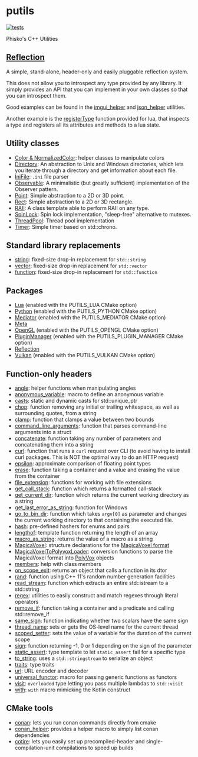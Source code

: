 # putils

[![tests](https://github.com/phisko/putils/workflows/tests/badge.svg)](https://github.com/phisko/putils/actions/workflows/tests.yml)

Phisko's C++ Utilities

## [Reflection](reflection.md)

A simple, stand-alone, header-only and easily pluggable reflection system.

This does not allow you to introspect any type provided by any library. It simply provides an API that you can implement in your own classes so that you can introspect them.
 
Good examples can be found in the [imgui_helper](reflection/imgui_helper.md) and [json_helper](reflection/json_helper.md) utilities.

Another example is the [registerType](lua/README.md) function provided for lua, that inspects a type and registers all its attributes and methods to a lua state.

## Utility classes

* [Color & NormalizedColor](Color.md): helper classes to manipulate colors
* [Directory](Directory.md): An abstraction to Unix and Windows directories, which lets you iterate through a directory and get information about each file.
* [IniFile](IniFile.md): `.ini` file parser
* [Observable](Observable.md): A minimalistic (but greatly sufficient) implementation of the Observer pattern.
* [Point](Point.md): Simple abstraction to a 2D or 3D point.
* [Rect](Rect.md): Simple abstraction to a 2D or 3D rectangle.
* [RAII](RAII.md): A class template able to perform RAII on any type.
* [SpinLock](SpinLock.md): Spin lock implementation, "sleep-free" alternative to mutexes.
* [ThreadPool](ThreadPool.hpp): Thread pool implementation
* [Timer](Timer.md): Simple timer based on std::chrono.

## Standard library replacements

* [string](string.hpp): fixed-size drop-in replacement for `std::string`
* [vector](vector.hpp): fixed-size drop-in replacement for `std::vector`
* [function](function.hpp): fixed-size drop-in replacement for `std::function`

## Packages

* [Lua](lua/README.md) (enabled with the PUTILS_LUA CMake option)
* [Python](python/README.md) (enabled with the PUTILS_PYTHON CMake option)
* [Mediator](mediator/README.md) (enabled with the PUTILS_MEDIATOR CMake option)
* [Meta](meta/README.md)
* [OpenGL](opengl) (enabled with the PUTILS_OPENGL CMake option)
* [PluginManager](pluginManager/README.md) (enabled with the PUTILS_PLUGIN_MANAGER CMake option)
* [Reflection](reflection/README.md)
* [Vulkan](vulkan) (enabled with the PUTILS_VULKAN CMake option)

## Function-only headers

* [angle](angle.md): helper functions when manipulating angles
* [anonymous_variable](anonymous_variable.md): macro to define an anonymous variable
* [casts](casts.md): static and dynamic casts for std::unique_ptr
* [chop](chop.md): function removing any initial or trailing whitespace, as well as surrounding quotes, from a string
* [clamp](clamp.md): function that clamps a value between two bounds
* [command_line_arguments](command_line_arguments.md): function that parses command-line arguments into a struct
* [concatenate](concatenate.md): function taking any number of parameters and concatenating them into a string
* [curl](curl.md): function that runs a `curl` request over CLI (to avoid having to install curl packages. This is NOT the optimal way to do an HTTP request)
* [epsilon](epsilon.md): approximate comparison of floating point types
* [erase](erase.md): function taking a container and a value and erasing the value from the container
* [file_extension](file_extension.md): functions for working with file extensions
* [get_call_stack](get_call_stack.md): function which returns a formatted call-stack
* [get_current_dir](get_current_dir.md): function which returns the current working directory as a string
* [get_last_error_as_string](get_last_error_as_string.md): function for Windows
* [go_to_bin_dir](go_to_bin_dir.md): function which takes `argv[0]` as parameter and changes the current working directory to that containing the executed file.
* [hash](hash.md): pre-defined hashers for enums and pairs
* [lengthof](lengthof.md): template function returning the length of an array
* [macro_as_string](macro_as_string.md): returns the value of a macro as a string
* [MagicaVoxel](MagicaVoxel.md): structure declarations for the [MagicaVoxel format](https://ephtracy.github.io/)
* [MagicaVoxelToPolyvoxLoader](MagicaVoxelToPolyvoxLoader.md): conversion functions to parse the MagicaVoxel format into [PolyVox](https://bitbucket.org/volumesoffun/polyvox/src/develop/) objects
* [members](members.md): help with class members
* [on_scope_exit](on_scope_exit.md): returns an object that calls a function in its dtor
* [rand](rand.md): function using C++ 11's random number generation facilities
* [read_stream](read_stream.md): function which extracts an entire std::istream to a std::string
* [regex](regex.md): utilities to easily construct and match regexes through literal operators
* [remove_if](remove_if.md): function taking a container and a predicate and calling std::remove_if
* [same_sign](same_sign.md): function indicating whether two scalars have the same sign
* [thread_name](thread_name.md): sets or gets the OS-level name for the current thread
* [scoped_setter](scoped_setter.md): sets the value of a variable for the duration of the current scope
* [sign](sign.md): function returning -1, 0 or 1 depending on the sign of the parameter
* [static_assert](static_assert.md): type template to let `static_assert` fail for a specific type
* [to_string](to_string.md): uses a `std::stringstream` to serialize an object
* [traits](traits.md): type traits
* [url](url.md): URL encoder and decoder
* [universal_functor](universal_functor.md): macro for passing generic functions as functors
* [visit](visit.md): `overloaded` type letting you pass multiple lambdas to `std::visit`
* [with](with.md): `with` macro mimicking the Kotlin construct

## CMake tools

* [conan](CMakeModules/conan.cmake): lets you run conan commands directly from cmake
* [conan_helper](CMakeModules/conan_helper.cmake): provides a helper macro to simply list conan dependencies
* [cotire](https://github.com/sakra/cotire): lets you easily set up precompiled-header and single-compilation-unit compilations to speed up builds
